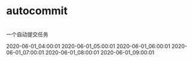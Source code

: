 #  autocommit
<br>
一个自动提交任务

<br>

2020-06-01_04:00:01
2020-06-01_05:00:01
2020-06-01_06:00:01
2020-06-01_07:00:01
2020-06-01_08:00:01
2020-06-01_09:00:01
